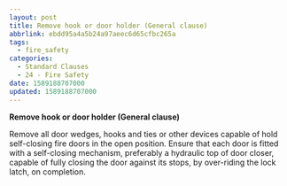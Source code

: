 ```yaml
---
layout: post
title: Remove hook or door holder (General clause)
abbrlink: ebdd95a4a5b24a97aeec6d65cfbc265a
tags:
  - fire_safety
categories:
  - Standard Clauses
  - 24 - Fire Safety
date: 1589188707000
updated: 1589188707000
---
```


**Remove hook or door holder (General clause)**

Remove all door wedges, hooks and ties or other devices capable of hold self-closing fire doors in the open position. Ensure that each door is fitted with a self-closing mechanism, preferably a hydraulic top of door closer, capable of fully closing the door against its stops, by over-riding the lock latch, on completion.
